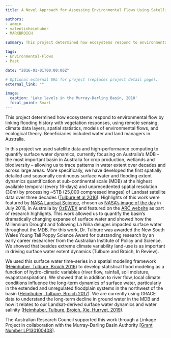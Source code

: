 ```yaml
---
title: A Novel Approach for Assessing Environmental Flows Using Satellite Data

authors:
- admin
- valentinheimhuber
- MARKBROICH

summary: This project determined how ecosystems respond to environmental flow by linking flooding history with vegetation responses, using remote sensing, climate data layers, spatial statistics, models of environmental flows, and ecological theory. Beneficiaries included water and land managers in Australia.

tags:
- Environmental-Flows
- Past

date: "2016-01-01T00:00:00Z"

# Optional external URL for project (replaces project detail page).
external_link: ""

image:
  caption: 'Lake levels in the Murray-Darling Basin, 2010'
  focal_point: Smart
---
```


This project determined how ecosystems respond to environmental flow by linking flooding history with vegetation responses, using remote sensing, climate data layers, spatial statistics, models of environmental flows, and ecological theory. Beneficiaries included water and land managers in Australia.

In this project we used satellite data and high-performance computing to quantify surface water dynamics, currently focusing on Australia’s MDB – the most important basin in Australia for crop production, wetlands and biodiversity – allowing us to trace patterns in water extent over decades and across large areas. More specifically, we have developed the first spatially detailed and seasonally continuous surface water and flooding extent dynamics quantification at sub-continental scale (MDB) at the highest available temporal (every 16-days) and unprecedented spatial resolution (30m) by processing ~5TB (25,000 compressed images) of Landsat satellite data over three decades (<a href="https://www.sciencedirect.com/science/article/abs/pii/S0034425716300621?via%3Dihub">Tulbure et al 2016</a>). Highlights of this work were featured by <a href="http://landsat.gsfc.nasa.gov/?p=1246">NASA Landsat Science</a>, chosen as <a href="http://earthobservatory.nasa.gov/IOTD/view.php?id=88292">NASA’s image of the day</a> in July 2016, in Australia by <a href="http://ozewex.org/?p=1111">OzEWEX</a> and featured on the <a href="http://www.arc.gov.au/boom-and-bust-water-supplies-southeast-australia">ARC website</a> as part of research highlights. This work allowed us to quantify the basin’s dramatically changing expanse of surface water and showed how the Millennium Drought and following La Niña deluges impacted surface water throughout the MDB. For this work, Dr. Tulbure was awarded the New South Wales Young Tall Poppy Science Award for outstanding research by an early career researcher from the Australian Institute of Policy and Science. We showed that besides extreme climate variability land-use is as important in driving surface water extent dynamics (Tulbure and Broich, In Review).

We used this surface water time-series in a spatial modeling framework (<a href="https://hess.copernicus.org/articles/20/2227/2016/">Heimhuber, Tulbure, Broich 2016</a>) to develop statistical flood modeling as a function of hydro-climatic variables (river flow, rainfall, soil moisture, evapotranspiration). We showed that in addition to river flow, local climate conditions influence the long-term dynamics of surface water, particularly in the extended and unregulated floodplain systems in the northwest of the basin (<a href="https://agupubs.onlinelibrary.wiley.com/doi/abs/10.1002/2016WR019858">Heimhuber, Tulbure, Broich 2017</a>).  We are currently using GRACE data to understand the long-term decline in ground water in the MDB and how it relates to our Landsat-derived surface water dynamics and water salinity (<a href="https://www.sciencedirect.com/science/article/abs/pii/S0303243418310675">Heimhuber, Tulbure, Broich, Xie, Hurryet, 2019</a>).

The Australian Research Council supported this work through a Linkage Project in collaboration with the Murray-Darling Basin Authority [<a href="http://LP130100408">Grant Number LP130100408</a>].